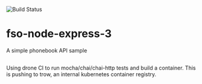 ![Build Status](https://drone.78-32-71-245.nip.io/api/badges/BigPugLabs/fso-node-express-3/status.svg)

# fso-node-express-3

A simple phonebook API sample

##

Using drone CI to run mocha/chai/chai-http tests and build a container.
This is pushing to trow, an internal kubernetes container registry.
